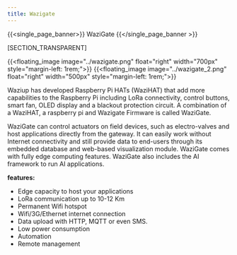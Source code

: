 ```yaml
---
title: Wazigate
---
```

{{<single_page_banner>}}
WaziGate
{{</single_page_banner >}}

[SECTION_TRANSPARENT]


{{<floating_image image="../wazigate.png" float="right" width="700px" style="margin-left: 1rem;">}}
{{<floating_image image="../wazigate_2.png" float="right" width="500px" style="margin-left: 1rem;">}}

Waziup has developed Raspberry Pi HATs (WaziHAT) that add more capabilities to the Raspberry Pi including LoRa connectivity, control buttons, smart fan, OLED display and a blackout protection circuit. A combination of a WaziHAT, a raspberry pi and Wazigate Firmware is called WaziGate.

WaziGate can control actuators on field devices, such as electro-valves and host applications directly from the gateway. It can easily work without Internet connectivity and still provide data to end-users through its embedded database and web-based visualization module. WaziGate comes with fully edge computing features. WaziGate also includes the AI framework to run AI applications. 

**features:**
- Edge capacity to host your applications
- LoRa communication up to 10-12 Km
- Permanent Wifi hotspot
- Wifi/3G/Ethernet internet connection
- Data upload with HTTP, MQTT or even SMS.
- Low power consumption
- Automation
- Remote management
